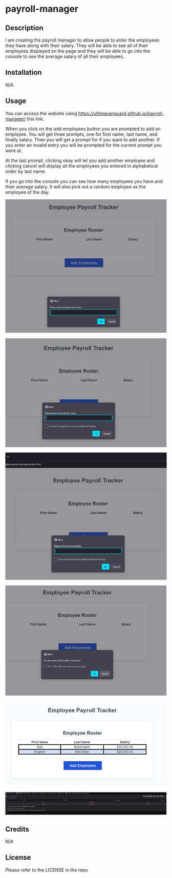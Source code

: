 # payroll-manager

## Description

I am creating the payroll manager to allow people to enter the employees they have along with their salary. They will be able to see all of their employees displayed on the page and they will be able to go into the console to see the average salary of all their employees.

## Installation

N/A

## Usage

You can access the website using https://ultimavanguard.github.io/payroll-manager/ this link.

When you click on the add employees button you are prompted to add an employee. You will get three prompts, one for first name, last name, and finally salary. Then you will get a prompt for if you want to add another. If you enter an invalid entry you will be prompted for the current prompt you were at. 

At the last prompt, clicking okay will let you add another employee and clicking cancel will display all the employees you entered in alphabetical order by last name.

If you go into the console you can see how many employees you have and their average salary. It will also pick out a random employee as the employee of the day.

![alt text](https://github.com/UltimaVanguard/payroll-manager/blob/main/Assets/first-name.png)

![alt text](https://github.com/UltimaVanguard/payroll-manager/blob/main/Assets/last-name.png)

![alt text](https://github.com/UltimaVanguard/payroll-manager/blob/main/Assets/salary.png)

![alt text](https://github.com/UltimaVanguard/payroll-manager/blob/main/Assets/add-another.png)

![alt text](https://github.com/UltimaVanguard/payroll-manager/blob/main/Assets/data.png)

![alt text](https://github.com/UltimaVanguard/payroll-manager/blob/main/Assets/console.png)

## Credits

N/A

## License

Please refer to the LICENSE in the repo
